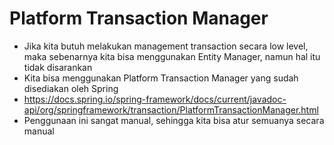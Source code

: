# Platform Transaction Manager
* Jika kita butuh melakukan management transaction secara low level, maka sebenarnya kita bisa menggunakan Entity Manager, namun hal itu tidak disarankan
* Kita bisa menggunakan Platform Transaction Manager yang sudah disediakan oleh Spring
* https://docs.spring.io/spring-framework/docs/current/javadoc-api/org/springframework/transaction/PlatformTransactionManager.html
* Penggunaan ini sangat manual, sehingga kita bisa atur semuanya secara manual

